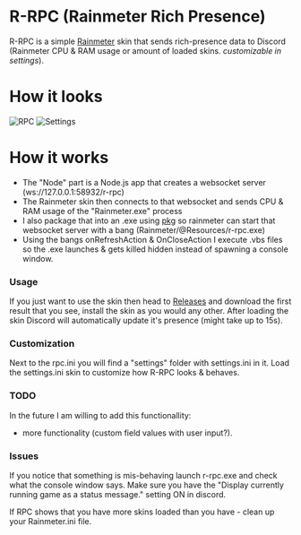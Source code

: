 # R-RPC (Rainmeter Rich Presence)

R-RPC is a simple [Rainmeter](https://rainmeter.net) skin that sends rich-presence data to Discord (Rainmeter CPU & RAM usage or amount of loaded skins. *customizable in settings*).

# How it looks
![RPC](http://storuliukas.ml/usuck/Discord_2018-08-14_18-28-22.png)
![Settings](http://storuliukas.ml/usuck/Rainmeter_2018-08-14_18-28-49.png)

# How it works

  - The "Node" part is a Node.js app that creates a websocket server (ws://127.0.0.1:58932/r-rpc)
  - The Rainmeter skin then connects to that websocket and sends CPU & RAM usage of the "Rainmeter.exe" process
  - I also package that into an .exe using [pkg](https://www.npmjs.com/package/pkg) so rainmeter can start that websocket server with a bang (Rainmeter/@Resources/r-rpc.exe)
  - Using the bangs onRefreshAction & OnCloseAction I execute .vbs files so the .exe launches & gets killed hidden instead of spawning a console window.

### Usage

If you just want to use the skin then head to [Releases](https://github.com/Strazdonis/R-RPC/releases) and download the first result that you see, install the skin as you would any other. After loading the skin Discord will automatically update it's presence (might take up to 15s).

### Customization

Next to the rpc.ini you will find a "settings" folder with settings.ini in it. Load the settings.ini skin to customize how R-RPC looks & behaves.

### TODO
In the future I am willing to add this functionallity:

  - more functionality (custom field values with user input?).

### Issues

If you notice that something is mis-behaving launch r-rpc.exe and check what the console window says.
Make sure you have the "Display currently running game as a status message." setting ON in discord.

If RPC shows that you have more skins loaded than you have - clean up your Rainmeter.ini file.
